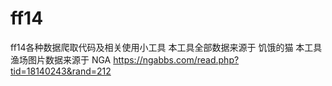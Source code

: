 # ff14
ff14各种数据爬取代码及相关使用小工具
本工具全部数据来源于 饥饿的猫
本工具渔场图片数据来源于 NGA https://ngabbs.com/read.php?tid=18140243&rand=212
